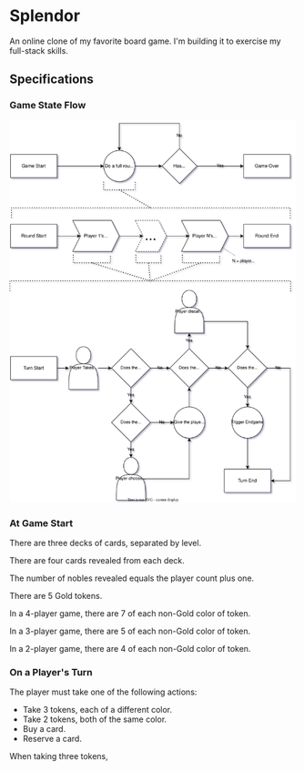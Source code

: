 # Splendor

An online clone of my favorite board game. I'm building it to exercise my full-stack skills.

## Specifications

### Game State Flow

![](Splendor.state-diagram.svg)

### At Game Start

There are three decks of cards, separated by level.

There are four cards revealed from each deck.

The number of nobles revealed equals the player count plus one.

There are 5 Gold tokens.

In a 4-player game, there are 7 of each non-Gold color of token.

In a 3-player game, there are 5 of each non-Gold color of token.

In a 2-player game, there are 4 of each non-Gold color of token.

### On a Player's Turn

The player must take one of the following actions:
- Take 3 tokens, each of a different color.
- Take 2 tokens, both of the same color.
- Buy a card.
- Reserve a card.

When taking three tokens,